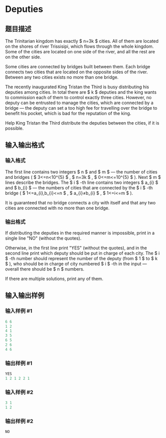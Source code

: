 # Deputies

## 题目描述

The Trinitarian kingdom has exactly $ n=3k $ cities. All of them are located on the shores of river Trissisipi, which flows through the whole kingdom. Some of the cities are located on one side of the river, and all the rest are on the other side.

Some cities are connected by bridges built between them. Each bridge connects two cities that are located on the opposite sides of the river. Between any two cities exists no more than one bridge.

The recently inaugurated King Tristan the Third is busy distributing his deputies among cities. In total there are $ k $ deputies and the king wants to commission each of them to control exactly three cities. However, no deputy can be entrusted to manage the cities, which are connected by a bridge — the deputy can set a too high fee for travelling over the bridge to benefit his pocket, which is bad for the reputation of the king.

Help King Tristan the Third distribute the deputies between the cities, if it is possible.

## 输入输出格式

### 输入格式

The first line contains two integers $ n $ and $ m $ — the number of cities and bridges ( $ 3<=n&lt;10^{5} $ , $ n=3k $ , $ 0<=m<=10^{5} $ ). Next $ m $ lines describe the bridges. The $ i $ -th line contains two integers $ a_{i} $ and $ b_{i} $ — the numbers of cities that are connected by the $ i $ -th bridge ( $ 1<=a_{i},b_{i}<=n $ , $ a_{i}≠b_{i} $ , $ 1<=i<=m $ ).

It is guaranteed that no bridge connects a city with itself and that any two cities are connected with no more than one bridge.

### 输出格式

If distributing the deputies in the required manner is impossible, print in a single line "NO" (without the quotes).

Otherwise, in the first line print "YES" (without the quotes), and in the second line print which deputy should be put in charge of each city. The $ i $ -th number should represent the number of the deputy (from $ 1 $ to $ k $ ), who should be in charge of city numbered $ i $ -th in the input — overall there should be $ n $ numbers.

If there are multiple solutions, print any of them.

## 输入输出样例

### 输入样例 #1

```cpp
6 6
1 2
4 1
3 5
6 5
2 6
4 6

```
### 输出样例 #1

```cpp
YES
1 2 1 2 2 1 
```


### 输入样例 #2

```cpp
3 1
1 2

```
### 输出样例 #2

```cpp
NO
```


